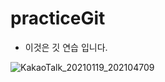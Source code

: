 # practiceGit
- 이것은 깃 연습 입니다.

![KakaoTalk_20210119_202104709](https://user-images.githubusercontent.com/38626265/106378076-ffc92e00-63e4-11eb-8370-88d6ae0932a8.png)
